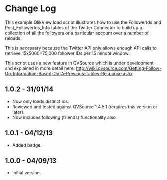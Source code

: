Change Log
==========
This example QlikView load script illustrates how to use the FollowerIds and Post_FollowerIds_Info tables of the Twitter Connector to build up a collection of all the followers or a particular account over a number of reloads.

This is necessary because the Twitter API only allows enough API calls to retrieve 15x5000=75,000 follower IDs per 15 minute window.

This script uses a new feature in QVSource which is under development and explained in more detail here:
http://wiki.qvsource.com/Getting-Follow-Up-Information-Based-On-A-Previous-Tables-Response.ashx

1.0.2 - 31/01/14
----------------
* Now only loads distinct ids.
* Reviewed and tested against QVSource 1.4.5.1 (requires this version or later).
* Now includes following (friends) functionality also.

1.0.1 - 04/12/13
----------------
* Added badge.

1.0.0 - 04/09/13
----------------
* Initial version.